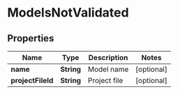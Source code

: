 # ModelsNotValidated

## Properties
Name | Type | Description | Notes
------------ | ------------- | ------------- | -------------
**name** | **String** | Model name |  [optional]
**projectFileId** | **String** | Project file |  [optional]
